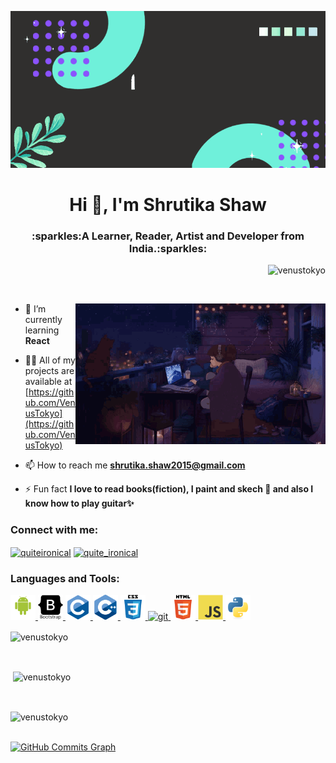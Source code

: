 [![MasterHead](https://github.com/VenusTokyo/VenusTokyo/blob/main/ezgif-2-bc2bb231a8.gif)](https://github.com/VenusTokyo)
<h1 align="center">Hi 👋, I'm Shrutika Shaw</h1>
<h3 align="center">:sparkles:A Learner, Reader, Artist and Developer from India.:sparkles:</h3>

<p align="right"> <img src="https://komarev.com/ghpvc/?username=venustokyo&label=Profile%20views&color=0e75b6&style=flat" alt="venustokyo" /> </p>

<p align="center"> <a href="https://github.com/ryo-ma/github-profile-trophy"><img src="https://github-profile-trophy.vercel.app/?username=venustokyo&title=Stars,Followers,Repositories,Commits,PullRequest,Issues&theme=radical&no-frame=true" alt="" /></a> </p>

<img align="right" alt="Coding" width="400" src="https://github.com/VenusTokyo/VenusTokyo/blob/main/lofi%20girl.gif">

- 🌱 I’m currently learning **React** 

- 👨‍💻 All of my projects are available at [https://github.com/VenusTokyo](https://github.com/VenusTokyo)

- 📫 How to reach me **shrutika.shaw2015@gmail.com**

- ⚡ Fun fact **I love to read books(fiction), I paint and skech :art: and also I know how to play guitar:sparkles:**

<h3 align="left">Connect with me:</h3>
<p align="left">
<a href="https://twitter.com/quiteironical" target="blank"><img align="center" src="https://raw.githubusercontent.com/rahuldkjain/github-profile-readme-generator/master/src/images/icons/Social/twitter.svg" alt="quiteironical" height="30" width="40" /></a>
<a href="https://instagram.com/quite_ironical" target="blank"><img align="center" src="https://raw.githubusercontent.com/rahuldkjain/github-profile-readme-generator/master/src/images/icons/Social/instagram.svg" alt="quite_ironical" height="30" width="40" /></a>
</p>

<h3 align="left">Languages and Tools:</h3>
<p align="left"> <a href="https://developer.android.com" target="_blank" rel="noreferrer"> <img src="https://raw.githubusercontent.com/devicons/devicon/master/icons/android/android-original-wordmark.svg" alt="android" width="40" height="40"/> </a> <a href="https://getbootstrap.com" target="_blank" rel="noreferrer"> <img src="https://raw.githubusercontent.com/devicons/devicon/master/icons/bootstrap/bootstrap-plain-wordmark.svg" alt="bootstrap" width="40" height="40"/> </a> <a href="https://www.cprogramming.com/" target="_blank" rel="noreferrer"> <img src="https://raw.githubusercontent.com/devicons/devicon/master/icons/c/c-original.svg" alt="c" width="40" height="40"/> </a> <a href="https://www.w3schools.com/cpp/" target="_blank" rel="noreferrer"> <img src="https://raw.githubusercontent.com/devicons/devicon/master/icons/cplusplus/cplusplus-original.svg" alt="cplusplus" width="40" height="40"/> </a> <a href="https://www.w3schools.com/css/" target="_blank" rel="noreferrer"> <img src="https://raw.githubusercontent.com/devicons/devicon/master/icons/css3/css3-original-wordmark.svg" alt="css3" width="40" height="40"/> </a> <a href="https://git-scm.com/" target="_blank" rel="noreferrer"> <img src="https://www.vectorlogo.zone/logos/git-scm/git-scm-icon.svg" alt="git" width="40" height="40"/> </a> <a href="https://www.w3.org/html/" target="_blank" rel="noreferrer"> <img src="https://raw.githubusercontent.com/devicons/devicon/master/icons/html5/html5-original-wordmark.svg" alt="html5" width="40" height="40"/> </a> <a href="https://developer.mozilla.org/en-US/docs/Web/JavaScript" target="_blank" rel="noreferrer"> <img src="https://raw.githubusercontent.com/devicons/devicon/master/icons/javascript/javascript-original.svg" alt="javascript" width="40" height="40"/> </a> <a href="https://www.python.org" target="_blank" rel="noreferrer"> <img src="https://raw.githubusercontent.com/devicons/devicon/master/icons/python/python-original.svg" alt="python" width="40" height="40"/> </a> </p>

<p><img align="center" src="https://github-readme-stats.vercel.app/api/top-langs?username=venustokyo&show_icons=true&theme=aura&locale=en&layout=compact" alt="venustokyo" /></p>
<br>
<p>&nbsp;<img align="center" src="https://github-readme-stats.vercel.app/api?username=venustokyo&show_icons=true&theme=aura&locale=en" alt="venustokyo" /></p>
<br>
<p><img align="center" src="https://github-readme-streak-stats.herokuapp.com/?user=venustokyo&theme=radical" alt="venustokyo" /></p>
<br>
<a href="http://www.github.com/VenusTokyo"><img src="https://activity-graph.herokuapp.com/graph?username=VenusTokyo&bg_color=171717&color=ffffff&line=14b8a6&point=ffffff&area_color=171717&area=true&hide_border=true&custom_title=GitHub%20Commits%20Graph" alt="GitHub Commits Graph" /></a>
